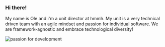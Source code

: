### Hi there!
My name is Ole and i'm a unit director at hmmh. My unit is a very technical driven team with an agile mindset and passion for individual software. We are framework-agnostic and embrace technological diversity!

![passion for development](https://github.com/OleBehrens/OleBehrens/src/img/csm_LinkedIn_Profilheader_Thema_Beispiel_7900bf1345.png)
<!--
**OleBehrens/OleBehrens** is a ✨ _special_ ✨ repository because its `README.md` (this file) appears on your GitHub profile.

Here are some ideas to get you started:

- 🔭 I’m currently working on ...
- 🌱 I’m currently learning ...
- 👯 I’m looking to collaborate on ...
- 🤔 I’m looking for help with ...
- 💬 Ask me about ...
- 📫 How to reach me: ...
- 😄 Pronouns: ...
- ⚡ Fun fact: ...
-->
